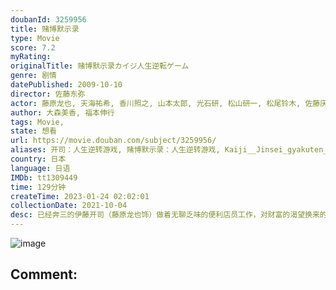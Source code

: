 ```yaml
---
doubanId: 3259956
title: 赌博默示录
type: Movie
score: 7.2
myRating: 
originalTitle: 赌博默示录カイジ人生逆転ゲーム
genre: 剧情
datePublished: 2009-10-10
director: 佐藤东弥
actor: 藤原龙也, 天海祐希, 香川照之, 山本太郎, 光石研, 松山研一, 松尾铃木, 佐藤庆, 吉高由里子, 载宁龙二, 成河, 尚玄, 铃木亮平, 罇真佐子, 丸山智己, 村田充
author: 大森美香, 福本伸行
tags: Movie, 
state: 想看
url: https://movie.douban.com/subject/3259956/
aliases: 开司：人生逆转游戏, 赌博默示录：人生逆转游戏, Kaiji__Jinsei_gyakuten_gêmu, Kaiji__The_Ultimate_Gambler
country: 日本
language: 日语
IMDb: tt1309449
time: 129分钟
createTime: 2023-01-24 02:02:01
collectionDate: 2021-10-04
desc: 已经奔三的伊藤开司（藤原龙也饰）做着无聊乏味的便利店员工作，对财富的渴望换来的不过是些无奈失落。某日，一位名叫远藤澟子（天海佑希饰）的女人带领手下找到伊藤，要求他作为担保人偿还巨额高利贷债务。拮据...
---
```


![image](p2200768775.jpg)

Comment: 
---

